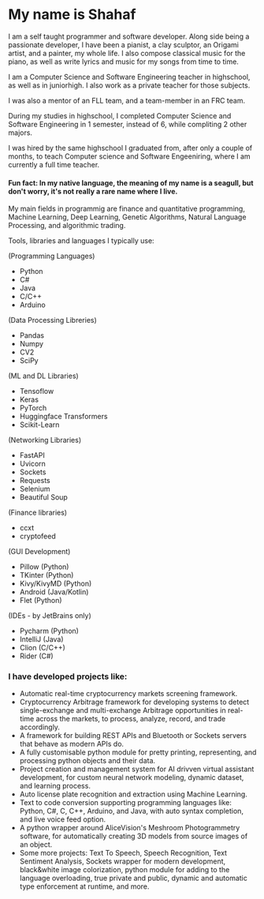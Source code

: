 # My name is Shahaf


I am a self taught programmer and software developer. Along side being a passionate developer, I have been a pianist, a clay sculptor, an Origami artist, and a painter, my whole life. I also compose classical music for the piano, as well as write lyrics and music for my songs from time to time.

I am a Computer Science and Software Engineering teacher in highschool, as well as in juniorhigh.
I also work as a private teacher for those subjects.

I was also a mentor of an FLL team, and a team-member in an FRC team.

During my studies in highschool,
I completed Computer Science and Software Engineering in 1 semester, instead of 6, while compliting 2 other majors.

I was hired by the same highschool I graduated from, after only a couple of months, to teach Computer science and Software Engeeniring, where I am currently a full time teacher.

#### Fun fact: In my native language, the meaning of my name is a seagull, but don't worry, it's not really a rare name where I live.

My main fields in programmig are finance and quantitative programming, Machine Learning, 
Deep Learning, Genetic Algorithms, Natural Language Processing, and algorithmic trading.

Tools, libraries and languages I typically use:

(Programming Languages)
 - Python
 - C#
 - Java
 - C/C++
 - Arduino
 
(Data Processing Libreries)
 - Pandas
 - Numpy
 - CV2
 - SciPy

(ML and DL Libraries)
 - Tensoflow
 - Keras
 - PyTorch
 - Huggingface Transformers
 - Scikit-Learn

 (Networking Libraries)
 - FastAPI
 - Uvicorn
 - Sockets
 - Requests
 - Selenium
 - Beautiful Soup

(Finance libraries)
 - ccxt
 - cryptofeed

(GUI Development)
 - Pillow (Python)
 - TKinter (Python)
 - Kivy/KivyMD (Python)
 - Android (Java/Kotlin)
 - Flet (Python)

(IDEs - by JetBrains only)
 - Pycharm (Python)
 - IntelliJ (Java)
 - Clion (C/C++)
 - Rider (C#)

### I have developed projects like:
  - Automatic real-time cryptocurrency markets screening framework.
  - Cryptocurrency Arbitrage framework for developing systems to detect single-exchange and multi-exchange Arbitrage opportunities in real-time across the markets, to process, analyze, record, and trade accordingly.
  - A framework for building REST APIs and Bluetooth or Sockets servers that behave as modern APIs do.
  - A fully customisable python module for pretty printing, representing, and processing python objects and their data.
  - Project creation and management system for AI drivven virtual assistant development, for custom neural network modeling, dynamic dataset, and learning process.
  - Auto license plate recognition and extraction using Machine Learning.
  - Text to code conversion supporting programming languages like: Python, C#, C, C++, Arduino, and Java, with auto syntax completion, and live voice feed option.
  - A python wrapper around AliceVision's Meshroom Photogrammetry software, for automatically creating 3D models from source images of an object.
  - Some more projects: Text To Speech, Speech Recognition, Text Sentiment Analysis, Sockets wrapper for modern development, black&white image colorization, python module for adding to the language overloading, true private and public, dynamic and automatic type enforcement at runtime, and more.

